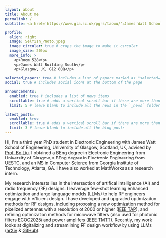 ```yaml
---
layout: about
title: About me
permalink: /
subtitle: <a href='https://www.gla.ac.uk/pgrs/taowu/'>James Watt School of Engineering, University of Glasgow</a>.

profile:
  align: right
  image: Selfish_Photo.jpeg
  image_circular: true # crops the image to make it circular
  image_size: 200px
  more_info: >
    <p>Room 528</p>
    <p>James Watt Building South</p>
    <p>Glasgow, UK, G12 8QQ</p>

selected_papers: true # includes a list of papers marked as "selected={true}"
social: true # includes social icons at the bottom of the page

announcements:
  enabled: true # includes a list of news items
  scrollable: true # adds a vertical scroll bar if there are more than 3 news items
  limit: 5 # leave blank to include all the news in the `_news` folder

latest_posts:
  enabled: true
  scrollable: true # adds a vertical scroll bar if there are more than 3 new posts items
  limit: 3 # leave blank to include all the blog posts
---
```

Hi, I'm a third year PhD student in Electronic Engineering with James Watt School of Engineering, University of Glasgow, Scotland, UK, advised by [Prof. Bo Liu](https://www.gla.ac.uk/schools/engineering/staff/boliu/). I obtained a BEng degree in Electronic Engineering from University of Glasgow, a BEng degree in Electronic Engineering from UESTC, and an MS in Computer Science from Georgia Institute of Technology, Atlanta, GA. I have also worked at MathWorks as a research intern.

My research interests lies in the intersection of artifical intelligence (AI) and radio frequency (RF) designs. I leaverage few-shot learning enhanced optimization and large language models (LLMs) to help RF engineers engage with efficient design. I have developed and upgraded optimization methods for RF designs, including proposing a new optimization method for pixelized antennas with a resolution of 2000 or higher ([IEEE TAP](https://eprints.gla.ac.uk/352578/)), and refining optimization methods for microwave filters (also used for photonic filters [ECOC2025](https://eprints.gla.ac.uk/359591/)) and power amplifers ([IEEE TMTT](https://eprints.gla.ac.uk/329166/)). Recently, my work looks at digitalizing and streamlining RF design workflow by using LLMs ([arXiv](https://arxiv.org/abs/2504.18271) & [GitHub](https://github.com/TaoWu974/LEAM)).

